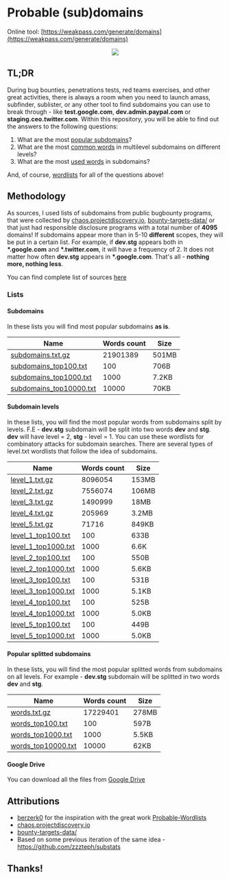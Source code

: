 # Probable (sub)domains


Online tool: [https://weakpass.com/generate/domains](https://weakpass.com/generate/domains)


<p align="center">
  <img src="https://github.com/zzzteph/probable_subdomains/blob/main/generate.gif?raw=true">
</p>




## TL;DR


During bug bounties, penetrations tests, red teams exercises, and other great activities, there is always a room when you need to launch amass, subfinder, sublister, or any other tool to find subdomains you can use to break through - like **test.google.com**, **dev.admin.paypal.com** or **staging.ceo.twitter.com**.
Within this repository, you will be able to find out the answers to the following questions:

1. What are the most [popular subdomains](https://github.com/zzzteph/probable_subdomains/tree/main/wordlists/subdomains)?
2. What are the most [common words](https://github.com/zzzteph/probable_subdomains/tree/main/wordlists/levels) in multilevel subdomains on different levels?
3. What are the most [used words](https://github.com/zzzteph/probable_subdomains/tree/main/wordlists/words) in subdomains?


And, of course, [wordlists](https://github.com/zzzteph/probable_subdomains/tree/main/wordlists) for all of the questions above!


## Methodology

As sources, I used lists of subdomains from public bugbounty programs, that were collected by [chaos.projectdiscovery.io](https://chaos.projectdiscovery.io/), [bounty-targets-data/](https://github.com/arkadiyt/bounty-targets-data/) or that just had responsible disclosure programs with a total number of **4095** domains! If subdomains appear more than in 5-10 **different** scopes, they will be put in a certain list. For example, if **dev.stg** appears both in **\*.google.com** and **\*.twitter.com**, it will have a frequency of 2. It does not matter how often **dev.stg** appears in **\*.google.com**. That's all - **nothing more, nothing less**.

You can find complete list of sources [here](https://github.com/zzzteph/probable_subdomains/blob/main/statistics.md)




### Lists


#### Subdomains

In these lists you will find most popular subdomains **as is**.

| Name | Words count  | Size |
|---|---|---|
| [subdomains.txt.gz](https://download.weakpass.com/subdomains.txt.gz) | 21901389 | 501MB |
| [subdomains_top100.txt](https://raw.githubusercontent.com/zzzteph/probable_subdomains/main/wordlists/subdomains/subdomains_top100.txt) | 100 | 706B  |
| [subdomains_top1000.txt](https://raw.githubusercontent.com/zzzteph/probable_subdomains/main/wordlists/subdomains/subdomains_top100.txt) | 1000 | 7.2KB  |
| [subdomains_top10000.txt](https://raw.githubusercontent.com/zzzteph/probable_subdomains/main/wordlists/subdomains/subdomains_top100.txt) | 10000 | 70KB  |

#### Subdomain levels

In these lists, you will find the most popular words from subdomains split by levels. F.E - **dev.stg** subdomain will be split into two words **dev** and **stg**. **dev** will have level = 2, **stg** - level = 1. You can use these wordlists for combinatory attacks for subdomain searches. There are several types of level.txt wordlists that follow the idea of subdomains.




| Name | Words count  | Size |
|---|---|---|
| [level_1.txt.gz](https://download.weakpass.com/level_1.txt.gz) | 8096054 | 153MB |
| [level_2.txt.gz](https://download.weakpass.com/level_2.txt.gz) | 7556074 |  106MB |
| [level_3.txt.gz](https://download.weakpass.com/level_3.txt.gz) | 1490999 | 18MB  |
| [level_4.txt.gz](https://download.weakpass.com/level_4.txt.gz) | 205969 |  3.2MB |
| [level_5.txt.gz](https://download.weakpass.com/level_5.txt.gz) | 71716 |  849KB |
| [level_1_top100.txt](https://raw.githubusercontent.com/zzzteph/probable_subdomains/main/wordlists/levels/level_1_top100.txt) | 100 | 633B  |
| [level_1_top1000.txt](https://raw.githubusercontent.com/zzzteph/probable_subdomains/main/wordlists/levels/level_1_top1000.txt) | 1000 | 6.6K  |
| [level_2_top100.txt](https://raw.githubusercontent.com/zzzteph/probable_subdomains/main/wordlists/levels/level_2_top100.txt) | 100 | 550B  |
| [level_2_top1000.txt](https://raw.githubusercontent.com/zzzteph/probable_subdomains/main/wordlists/levels/level_2_top1000.txt) | 1000 | 5.6KB  |
| [level_3_top100.txt](https://raw.githubusercontent.com/zzzteph/probable_subdomains/main/wordlists/levels/level_3_top100.txt) | 100 | 531B  |
| [level_3_top1000.txt](https://raw.githubusercontent.com/zzzteph/probable_subdomains/main/wordlists/levels/level_3_top1000.txt) | 1000 | 5.1KB  |
| [level_4_top100.txt](https://raw.githubusercontent.com/zzzteph/probable_subdomains/main/wordlists/levels/level_4_top100.txt) | 100 | 525B  |
| [level_4_top1000.txt](https://raw.githubusercontent.com/zzzteph/probable_subdomains/main/wordlists/levels/level_4_top1000.txt) | 1000 | 5.0KB  |
| [level_5_top100.txt](https://raw.githubusercontent.com/zzzteph/probable_subdomains/main/wordlists/levels/level_5_top100.txt) | 100 | 449B  |
| [level_5_top1000.txt](https://raw.githubusercontent.com/zzzteph/probable_subdomains/main/wordlists/levels/level_5_top1000.txt) | 1000 | 5.0KB  |


#### Popular splitted subdomains


In these lists, you will find the most popular splitted words from subdomains on all levels. For example - **dev.stg** subdomain will be splitted in two words **dev** and **stg**. 

| Name | Words count  | Size |
|---|---|---|
| [words.txt.gz](https://download.weakpass.com/words.txt.gz) | 17229401 |  278MB  |
| [words_top100.txt](https://github.com/zzzteph/probable_subdomains/blob/main/wordlists/words/words_top100.txt) | 100 | 597B  |
| [words_top1000.txt](https://github.com/zzzteph/probable_subdomains/blob/main/wordlists/words/words_top1000.txt) | 1000 | 5.5KB  |
| [words_top10000.txt](https://github.com/zzzteph/probable_subdomains/blob/main/wordlists/words/words_top10000.txt) | 10000 | 62KB  |



#### Google Drive


You can download all the files from [Google Drive](https://drive.google.com/drive/folders/1LI--YcCoKAY6ysCds5IaT00q_i15jkkB?usp=sharing)





## Attributions

- [berzerk0](https://github.com/berzerk0) for the inspiration with the great work [Probable-Wordlists](https://github.com/berzerk0/Probable-Wordlists)
- [chaos.projectdiscovery.io](https://chaos.projectdiscovery.io/)
- [bounty-targets-data/](https://github.com/arkadiyt/bounty-targets-data/)
- Based on some previous iteration of the same idea - https://github.com/zzzteph/substats



## Thanks!
